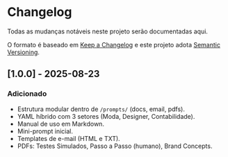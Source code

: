 # Changelog
Todas as mudanças notáveis neste projeto serão documentadas aqui.

O formato é baseado em [Keep a Changelog](https://keepachangelog.com/pt-BR/1.0.0/)
e este projeto adota [Semantic Versioning](https://semver.org/lang/pt-BR/).

## [1.0.0] - 2025-08-23
### Adicionado
- Estrutura modular dentro de `/prompts/` (docs, email, pdfs).
- YAML híbrido com 3 setores (Moda, Designer, Contabilidade).
- Manual de uso em Markdown.
- Mini-prompt inicial.
- Templates de e-mail (HTML e TXT).
- PDFs: Testes Simulados, Passo a Passo (humano), Brand Concepts.
